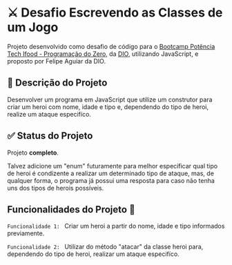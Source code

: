 # ⚔️ Desafio Escrevendo as Classes de um Jogo

Projeto desenvolvido como desafio de código para o [Bootcamp Potência Tech Ifood - Programação do Zero](https://www.dio.me/bootcamp/potencia-tech-ifood-programacao-do-zero), da [DIO](https://web.dio.me/home), utilizando JavaScript, e proposto por Felipe Aguiar da DIO.

## 📝 Descrição do Projeto 
Desenvolver um programa em JavaScript que utilize um construtor para criar um heroi com nome, idade e tipo e, dependendo do tipo de heroi, realize um ataque especifíco.

## ✅ Status do Projeto 
Projeto **completo**. 

Talvez adicione um "enum" futuramente para melhor especificar qual tipo de heroi é condizente a realizar um determinado tipo de ataque, mas, de qualquer forma, o programa já possui uma resposta para caso não tenha uns dos tipos de herois possíveis.

## Funcionalidades do Projeto 🔧
`Funcionalidade 1: ` Criar um heroi a partir do nome, idade e tipo informados previamente.

`Funcionalidade 2: ` Utilizar do método "atacar" da classe heroi para, dependendo do tipo de heroi, realizar um ataque especifíco.

